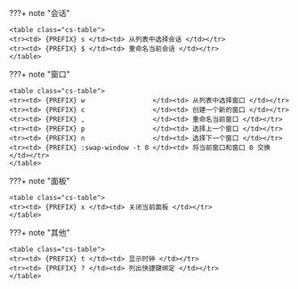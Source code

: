 ???+ note "会话"

    <table class="cs-table">
    <tr><td> {PREFIX} s </td><td> 从列表中选择会话 </td></tr>
    <tr><td> {PREFIX} $ </td><td> 重命名当前会话 </td></tr>
    </table>

???+ note "窗口"

    <table class="cs-table">
    <tr><td> {PREFIX} w                 </td><td> 从列表中选择窗口 </td></tr>
    <tr><td> {PREFIX} c                 </td><td> 创建一个新的窗口 </td></tr>
    <tr><td> {PREFIX} ,                 </td><td> 重命名当前窗口 </td></tr>
    <tr><td> {PREFIX} p                 </td><td> 选择上一个窗口 </td></tr>
    <tr><td> {PREFIX} n                 </td><td> 选择下一个窗口 </td></tr>
    <tr><td> {PREFIX} :swap-window -t 0 </td><td> 将当前窗口和窗口 0 交换 </td></tr>
    </table>

???+ note "面板"

    <table class="cs-table">
    <tr><td> {PREFIX} x </td><td> 关闭当前面板 </td></tr>
    </table>

???+ note "其他"

    <table class="cs-table">
    <tr><td> {PREFIX} t </td><td> 显示时钟 </td></tr>
    <tr><td> {PREFIX} ? </td><td> 列出快捷键绑定 </td></tr>
    </table>

